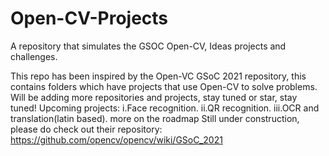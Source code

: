 # Open-CV-Projects
A repository that simulates the GSOC Open-CV, Ideas projects and challenges.

This repo has been inspired by the Open-VC GSoC 2021 repository, this contains folders which have projects that use Open-CV to solve problems.
Will be adding more repositories and projects, stay tuned or star, stay tuned!
Upcoming projects: 
i.Face recognition.
ii.QR recognition.
iii.OCR and translation(latin based).
more on the roadmap
Still under construction, please do check out their repository: https://github.com/opencv/opencv/wiki/GSoC_2021
